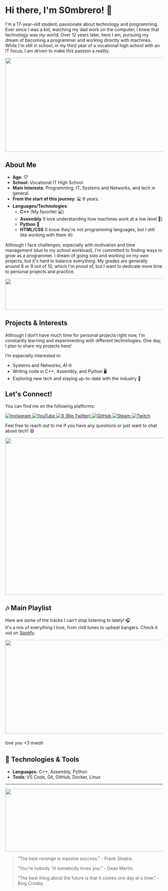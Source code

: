 # Hi there, I'm S0mbrero! 👋

I'm a <!--YEAR_DIFF-->17<!--YEAR_DIFF-->-year-old student, passionate about technology and programming. Ever since I was a kid, watching my dad work on the computer, I knew that technology was my world. Over 12 years later, here I am, pursuing my dream of becoming a programmer and working directly with machines. While I'm still in school, in my third year of a vocational high school with an IT focus, I am driven to make this passion a reality.

<img src="https://i.pinimg.com/originals/4c/04/49/4c04499d9b89e8f6b8de4c8c8b12a10f.gif" width="900" height="300">

## About Me

- **Age**: <!--YEAR_DIFF-->17<!--YEAR_DIFF-->
- **School**: Vocational IT High School
- **Main Interests**: Programming, IT, Systems and Networks, and tech in general.
- **From the start of this journey**: 💻 <!--CODING_YEARS-->6<!--CODING_YEARS--> years.
- **Languages/Technologies**: 
  - **C++** (My favorite! 💻)
  - **Assembly** (I love understanding how machines work at a low level 🔧)
  - **Python** 🐍
  - **HTML/CSS** (I know they're not programming languages, but I still like working with them 🌐)

Although I face challenges, especially with motivation and time management (due to my school workload), I'm committed to finding ways to grow as a programmer. I dream of going solo and working on my own projects, but it's hard to balance everything. My grades are generally around 8 or 9 out of 10, which I'm proud of, but I want to dedicate more time to personal projects and practice.

<img src="https://i.pinimg.com/originals/a9/9c/4b/a99c4b47fee26a92b4967860ff625013.gif" width="900" height="100">



## Projects & Interests

Although I don’t have much time for personal projects right now, I’m constantly learning and experimenting with different technologies. One day, I plan to share my projects here! 

I’m especially interested in:
- Systems and Networks, AI 🌐
- Writing code in C++, Assembly, and Python 🖥️
- Exploring new tech and staying up-to-date with the industry 🤖

## Let's Connect! 

You can find me on the following platforms:

<div>
  <a href="https://www.instagram.com/s0mbrero_exilus/">
    <img src="https://img.shields.io/badge/Instagram-%23E4405F.svg?&style=flat&logo=instagram&logoColor=white" alt="Instagram">
  </a>
  <a href="https://www.youtube.com/@ItsS0mbreroOnRoad">
    <img src="https://img.shields.io/badge/YouTube-%23FF0000.svg?&style=flat&logo=youtube&logoColor=white" alt="YouTube">
  </a>
  <a href="https://x.com/S0mbrero_Exilus">
    <img src="https://img.shields.io/badge/X (Rip Twitter)-%23000000.svg?&style=flat&logo=X&logoColor=white" alt="X (Rip Twitter)">
  </a>
  <a href="https://github.com/S0mbreros">
    <img src="https://img.shields.io/badge/GitHub-%23121011.svg?&style=flat&logo=github&logoColor=white" alt="GitHub">
  </a>
  <a href="https://steamcommunity.com/id/BestViberEU/">
    <img src="https://img.shields.io/badge/Steam-%23000000.svg?&style=flat&logo=steam&logoColor=white" alt="Steam">
  </a>
  <a href="https://www.twitch.tv/exilus_s0mbrero">
    <img src="https://img.shields.io/badge/Twitch-%237F3FBF.svg?&style=flat&logo=twitch&logoColor=white" alt="Twitch">
  </a>
</div>

Feel free to reach out to me if you have any questions or just want to chat about tech! 😄

<img src="https://i.pinimg.com/736x/c3/23/aa/c323aa9c46b3aa8931de5d10b5e3ef98.jpg" width="900" height="500">


## 🎶 Main Playlist

Here are some of the tracks I can't stop listening to lately! 🎧  
It's a mix of everything I love, from chill tunes to upbeat bangers. Check it out on [Spotify](https://open.spotify.com/playlist/2pc1VhZAy0GoXFHSoJ1Mbo?si=66f4692cf94a42ab).

<img src="https://i.pinimg.com/736x/65/64/97/65649755c8e0364f204c2a3bf4bddc94.jpg" width="900" height="300">

###### love you <3 *mwah*

## 🔧 Technologies & Tools
- **Languages**: C++, Assembly, Python
- **Tools**: VS Code, Git, GitHub, Docker, Linux

---


<img src="https://i.pinimg.com/originals/1f/a2/2b/1fa22befc10e3cbacd58c5b407a97997.gif" width="900" height="200">


> "The best revenge is massive success." - Frank Sinatra.
>
> "You're nobody 'til somebody loves you." - Dean Martin.
>
>"The best thing about the future is that it comes one day at a time." - Bing Crosby.
